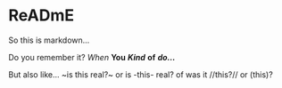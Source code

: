 # ReADmE
So this is markdown...

Do you remember it?
*When*
**You**
***Kind***
****of****
*****do...*****

But also like...
~is this real?~
or is -this- real?
of was it //this?//
or (this)?
